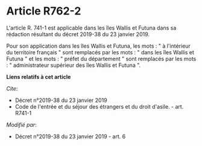 # Article R762-2

L'article R. 741-1 est applicable dans les îles Wallis et Futuna dans sa rédaction résultant du décret 2019-38 du 23 janvier
2019. 

Pour son application dans les îles Wallis et Futuna, les mots : " à l'intérieur du territoire français " sont remplacés par
les mots : " dans les îles Wallis et Futuna " et les mots : " préfet du département " sont remplacés par les mots : "
administrateur supérieur des îles Wallis et Futuna ".

**Liens relatifs à cet article**

_Cite_:

  - Décret n°2019-38 du 23 janvier 2019
  - Code de l'entrée et du séjour des étrangers et du droit d'asile. - art. R741-1

_Modifié par_:

  - Décret n°2019-38 du 23 janvier 2019 - art. 6
